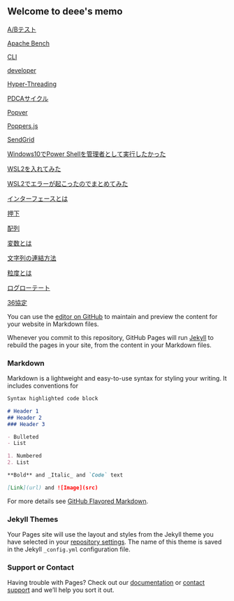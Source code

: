## Welcome to deee's memo

[A/Bテスト](./2020/12/03/a_b_test)

[Apache Bench](./2020/12/03/apache_bench)

[CLI](./2020/12/03/cli)

[developer](./2020/12/09/developer)

[Hyper-Threading](./2020/12/04/hyper_threading)

[PDCAサイクル](./2020/12/09/pdca)

[Popver](./2020/12/09/popover)

[Poppers.js](./2020/12/09/poppers)

[SendGrid](./2020/12/09/sendgrid)

[Windows10でPower Shellを管理者として実行したかった](./2020/11/13/win10-Administrator)

[WSL2を入れてみた](./2020/12/07/wsl2)

[WSL2でエラーが起こったのでまとめてみた](./2020/12/14/wsl2_error)

[インターフェースとは](./2020/10/22/interface)

[押下](./2020/12/8/ouka)

[配列](./2020/10/27/hairetu)

[変数とは](./2020/10/21/hensuu)

[文字列の連結方法](./2020/10/23/mojiretsu_renketu)

[粒度とは](./2020/10/20/ryudo)

[ログローテート](./2020/12/02/log_rotate)

[36協定](./2020/11/25/36)

You can use the [editor on GitHub](https://github.com/06-de15/memo.deee.tech/edit/gh-pages/index.md) to maintain and preview the content for your website in Markdown files.

Whenever you commit to this repository, GitHub Pages will run [Jekyll](https://jekyllrb.com/) to rebuild the pages in your site, from the content in your Markdown files.

### Markdown

Markdown is a lightweight and easy-to-use syntax for styling your writing. It includes conventions for

```markdown
Syntax highlighted code block

# Header 1
## Header 2
### Header 3

- Bulleted
- List

1. Numbered
2. List

**Bold** and _Italic_ and `Code` text

[Link](url) and ![Image](src)
```

For more details see [GitHub Flavored Markdown](https://guides.github.com/features/mastering-markdown/).

### Jekyll Themes

Your Pages site will use the layout and styles from the Jekyll theme you have selected in your [repository settings](https://github.com/06-de15/memo.deee.tech/settings). The name of this theme is saved in the Jekyll `_config.yml` configuration file.

### Support or Contact

Having trouble with Pages? Check out our [documentation](https://docs.github.com/categories/github-pages-basics/) or [contact support](https://github.com/contact) and we’ll help you sort it out.
